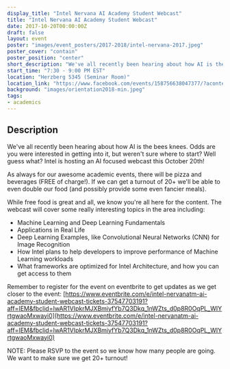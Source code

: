 ```yaml
---
display_title: "Intel Nervana AI Academy Student Webcast"
title: "Intel Nervana AI Academy Student Webcast"
date: 2017-10-20T00:00:00Z
draft: false
layout: event
poster: "images/event_posters/2017-2018/intel-nervana-2017.jpeg"
poster_cover: "contain"
poster_position: "center"
short_description: "We've all recently been hearing about how AI is the bees knees. Intel is hosting an AI focused webcast this October 20th!"
start_time: "7:30 - 9:00 PM EST"
location: "Herzberg 5345 (Seminar Room)"
location_link: "https://www.facebook.com/events/158756638047377/?acontext=%7B%22event_action_history%22%3A[%7B%22surface%22%3A%22page%22%7D]%7D"
background: "images/orientation2018-min.jpeg"
tags:
- academics
---
```


## Description

We've all recently been hearing about how AI is the bees knees. Odds are you were interested in getting into it, but weren't sure where to start? Well guess what? Intel is hosting an AI focused webcast this October 20th!

As always for our awesome academic events, there will be pizza and beverages (FREE of charge!). If we can get a turnout of 20+ we'll be able to even double our food (and possibly provide some even fancier meals).

While free food is great and all, we know you're all here for the content. The webcast will cover some really interesting topics in the area including:
- Machine Learning and Deep Learning Fundamentals
- Applications in Real Life
- Deep Learning Examples, like Convolutional Neural Networks (CNN) for Image Recognition
- How Intel plans to help developers to improve performance of Machine Learning workloads
- What frameworks are optimized for Intel Architecture, and how you can get access to them

Remember to register for the event on eventbrite to get updates as we get closer to the event: [https://www.eventbrite.com/e/intel-nervanatm-ai-academy-student-webcast-tickets-37547703191?aff=IEM&fbclid=IwAR1VIpkrMJXBmiyfYb7Q3Dkq_1nWZts_d0p8R0OqPL_WIYrtgwaoMxwayi0](https://www.eventbrite.com/e/intel-nervanatm-ai-academy-student-webcast-tickets-37547703191?aff=IEM&fbclid=IwAR1VIpkrMJXBmiyfYb7Q3Dkq_1nWZts_d0p8R0OqPL_WIYrtgwaoMxwayi0)

NOTE: Please RSVP to the event so we know how many people are going. We want to make sure we get 20+ turnout!